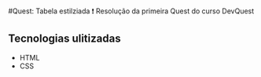#Quest: Tabela estilziada ❗
Resolução da primeira Quest do curso DevQuest

## Tecnologias ulitizadas
- HTML
- CSS
